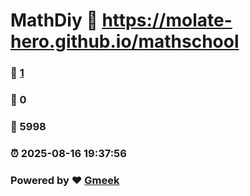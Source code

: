 # MathDiy :link: https://molate-hero.github.io/mathschool 
### :page_facing_up: [1](https://molate-hero.github.io/mathschool/tag.html) 
### :speech_balloon: 0 
### :hibiscus: 5998 
### :alarm_clock: 2025-08-16 19:37:56 
### Powered by :heart: [Gmeek](https://github.com/Meekdai/Gmeek)
